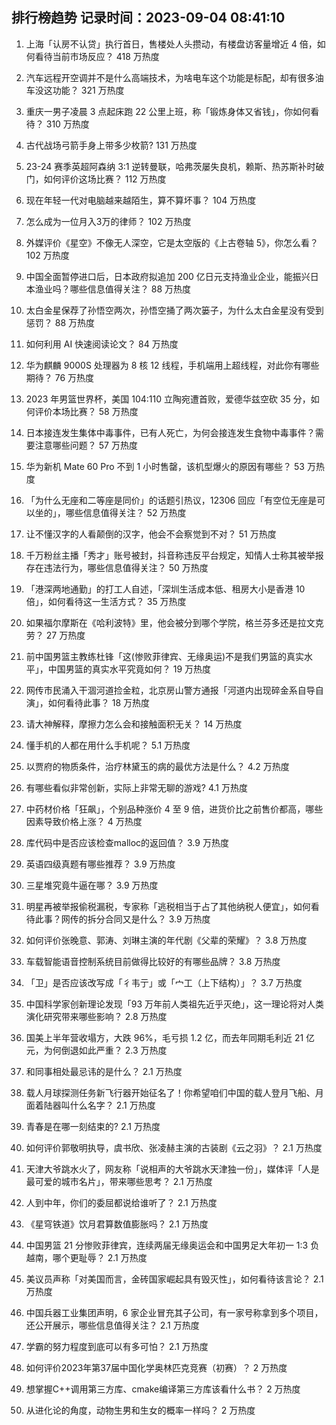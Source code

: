 
## 排行榜趋势 记录时间：2023-09-04 08:41:10
  
  1. 上海「认房不认贷」执行首日，售楼处人头攒动，有楼盘访客量增近 4 倍，如何看待当前市场反应？ 418 万热度
    
  2. 汽车远程开空调并不是什么高端技术，为啥电车这个功能是标配，却有很多油车没这功能？ 321 万热度
    
  3. 重庆一男子凌晨 3 点起床跑 22 公里上班，称「锻炼身体又省钱」，你如何看待？ 310 万热度
    
  4. 古代战场弓箭手身上带多少枚箭? 131 万热度
    
  5. 23-24 赛季英超阿森纳 3:1 逆转曼联，哈弗茨屡失良机，赖斯、热苏斯补时破门，如何评价这场比赛？ 112 万热度
    
  6. 现在年轻一代对电脑越来越陌生，算不算坏事？ 104 万热度
    
  7. 怎么成为一位月入3万的律师？ 102 万热度
    
  8. 外媒评价《星空》不像无人深空，它是太空版的《上古卷轴 5》，你怎么看？ 102 万热度
    
  9. 中国全面暂停进口后，日本政府拟追加 200 亿日元支持渔业企业，能振兴日本渔业吗？哪些信息值得关注？ 88 万热度
    
  10. 太白金星保荐了孙悟空两次，孙悟空捅了两次篓子，为什么太白金星没有受到惩罚？ 88 万热度
    
  11. 如何利用 AI 快速阅读论文？ 84 万热度
    
  12. 华为麒麟 9000S 处理器为 8 核 12 线程，手机端用上超线程，对此你有哪些期待？ 76 万热度
    
  13. 2023 年男篮世界杯，美国 104:110 立陶宛遭首败，爱德华兹空砍 35 分，如何评价本场比赛？ 58 万热度
    
  14. 日本接连发生集体中毒事件，已有人死亡，为何会接连发生食物中毒事件？需要注意哪些问题？ 57 万热度
    
  15. 华为新机 Mate 60 Pro 不到 1 小时售罄，该机型爆火的原因有哪些？ 53 万热度
    
  16. 「为什么无座和二等座是同价」的话题引热议，12306 回应「有空位无座是可以坐的」，哪些信息值得关注？ 52 万热度
    
  17. 让不懂汉字的人看颠倒的汉字，他会不会察觉到不对？ 51 万热度
    
  18. 千万粉丝主播「秀才」账号被封，抖音称违反平台规定，知情人士称其被举报存在违法行为，哪些信息值得关注？ 50 万热度
    
  19. 「港深两地通勤」的打工人自述，「深圳生活成本低、租房大小是香港 10 倍」，如何看待这一生活方式？ 35 万热度
    
  20. 如果福尔摩斯在《哈利波特》里，他会被分到哪个学院，格兰芬多还是拉文克劳？ 27 万热度
    
  21. 前中国男篮主教练杜锋「这(惨败菲律宾、无缘奥运)不是我们男篮的真实水平」，中国男篮的真实水平究竟如何？ 19 万热度
    
  22. 网传市民涌入干涸河道捡金粒，北京房山警方通报「河道内出现碎金系自导自演」，如何看待此事？ 18 万热度
    
  23. 请大神解释，摩擦力怎么会和接触面积无关？ 14 万热度
    
  24. 懂手机的人都在用什么手机呢？ 5.1 万热度
    
  25. 以贾府的物质条件，治疗林黛玉的病的最优方法是什么？ 4.2 万热度
    
  26. 有哪些看似非常创新，实际上非常无聊的游戏? 4.1 万热度
    
  27. 中药材价格「狂飙」，个别品种涨价 4 至 9 倍，进货价比之前售价都高，哪些因素导致价格上涨？ 4 万热度
    
  28. 库代码中是否应该检查malloc的返回值？ 3.9 万热度
    
  29. 英语四级真题有哪些推荐？ 3.9 万热度
    
  30. 三星堆究竟牛逼在哪？ 3.9 万热度
    
  31. 明星再被举报偷税漏税，专家称「逃税相当于占了其他纳税人便宜」，如何看待此事？网传的拆分合同又是什么？ 3.9 万热度
    
  32. 如何评价张晚意、郭涛、刘琳主演的年代剧《父辈的荣耀》？ 3.8 万热度
    
  33. 车载智能语音控制系统目前做得比较好的有哪些品牌？ 3.8 万热度
    
  34. 「卫」是否应该改写成「彳韦亍」或「宀工（上下结构）」？ 3.7 万热度
    
  35. 中国科学家创新理论发现「93 万年前人类祖先近乎灭绝」，这一理论将对人类演化研究带来哪些影响？ 2.8 万热度
    
  36. 国美上半年营收塌方，大跌 96%，毛亏损 1.2 亿，而去年同期毛利近 21 亿元，为何倒退如此严重？ 2.3 万热度
    
  37. 和同事相处最忌讳的是什么？ 2.1 万热度
    
  38. 载人月球探测任务新飞行器开始征名了！你希望咱们中国的载人登月飞船、月面着陆器叫什么名字？ 2.1 万热度
    
  39. 青春是在哪一刻结束的? 2.1 万热度
    
  40. 如何评价郭敬明执导，虞书欣、张凌赫主演的古装剧《云之羽》？ 2.1 万热度
    
  41. 天津大爷跳水火了，网友称「说相声的大爷跳水天津独一份」，媒体评「人是最可爱的城市名片」，带来哪些思考？ 2.1 万热度
    
  42. 人到中年，你们的委屈都说给谁听了？ 2.1 万热度
    
  43. 《星穹铁道》饮月君算数值膨胀吗？ 2.1 万热度
    
  44. 中国男篮 21 分惨败菲律宾，连续两届无缘奥运会和中国男足大年初一 1:3 负越南，哪个更耻辱？ 2.1 万热度
    
  45. 美议员声称「对美国而言，金砖国家崛起具有毁灭性」，如何看待该言论？ 2.1 万热度
    
  46. 中国兵器工业集团声明，6 家企业冒充其子公司，有一家号称拿到多个项目，还公开展示，哪些信息值得关注？ 2.1 万热度
    
  47. 学霸的努力程度到底可以有多可怕？ 2.1 万热度
    
  48. 如何评价2023年第37届中国化学奥林匹克竞赛（初赛）？ 2 万热度
    
  49. 想掌握C++调用第三方库、cmake编译第三方库该看什么书？ 2 万热度
    
  50. 从进化论的角度，动物生男和生女的概率一样吗？ 2 万热度
    